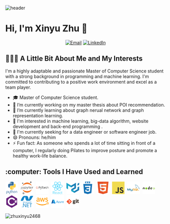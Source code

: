 ![header](https://capsule-render.vercel.app/api?type=waving&color=004466&height=300&section=header&text=Hello%20everyone&#x1F60A;&fontSize=90)


# Hi, I'm Xinyu Zhu 👋


<p align="center">
  <a href="mailto:patrick.xinyuzhu@gmail.com"><img src="https://img.shields.io/badge/-Email-0077B5?style=flat&logo=gmail&logoColor=white" alt="Email"></a>
  <a href="https://nz.linkedin.com/in/xinyu-zhu-81b739195"><img src="https://img.shields.io/badge/-LinkedIn-0077B5?style=flat&logo=linkedin&logoColor=white" alt="LinkedIn"></a>

</p>

<h2>👨🏻‍💻  A Little Bit About Me and My Interests</h2>


I'm a highly adaptable and passionate Master of Computer Science student with a strong background in programming and machine learning. I'm committed to contributing to a positive work environment and excel as a team player.

- 🎓 Master of Computer Science student.
- 🔭 I’m currently working on my master thesis about POI recommendation.
- 🌱 I’m currently learning about graph nerual network and graph representation learning.
- 🤔 I'm interested in machine learning, big-data algorithm, website development and back-end programming .
- 💬 I'm currently seeking for a data engineer or software engineer job.
- 😄 Pronouns: he/him
- ⚡ Fun fact: As someone who spends a lot of time sitting in front of a computer, I regularly doing Pilates to improve posture and promote a healthy work-life balance.






<!--
```yaml
name: Xinyu Zhu
located_in: Auckland, NZ
eduacation:
[
"Master of Science in Computer Science - Research",
"Postgraduate Diploma in Computer Science",
"Bachelor of Science in Computer Science",
]

```


[![Anurag's GitHub stats](https://github-readme-stats.vercel.app/api?username=zhuxinyu2468&count_private=true&show_icons=true&theme=prussian )](https://github.com/zhuxinyu2468)

[![Top Langs](https://github-readme-stats.vercel.app/api/top-langs/?username=zhuxinyu2468&hide_progress=true)](https://github.com/zhuxinyu2468)
-->

<h2>:computer: Tools I Have Used and Learned</h2>
<p align="left">
<div>
  <img src="https://github.com/devicons/devicon/blob/master/icons/python/python-original-wordmark.svg" title="python" alt="python" width="40" height="40"/>&nbsp;
  <img src="https://github.com/devicons/devicon/blob/master/icons/jupyter/jupyter-original-wordmark.svg" title="jupyter" alt="jupyter" width="40" height="40"/>&nbsp;
  <img src="https://github.com/devicons/devicon/blob/master/icons/pytorch/pytorch-original-wordmark.svg" title="pytorch" alt="pytorch" width="40" height="40"/>&nbsp;
  <img src="https://github.com/devicons/devicon/blob/master/icons/react/react-original-wordmark.svg" title="React" alt="React" width="40" height="40"/>&nbsp;
  <img src="https://github.com/devicons/devicon/blob/master/icons/materialui/materialui-original.svg" title="Material UI" alt="Material UI" width="40" height="40"/>&nbsp;
  <img src="https://github.com/devicons/devicon/blob/master/icons/css3/css3-plain-wordmark.svg"  title="CSS3" alt="CSS" width="40" height="40"/>&nbsp;
  <img src="https://github.com/devicons/devicon/blob/master/icons/html5/html5-original.svg" title="HTML5" alt="HTML" width="40" height="40"/>&nbsp;
  <img src="https://github.com/devicons/devicon/blob/master/icons/javascript/javascript-original.svg" title="JavaScript" alt="JavaScript" width="40" height="40"/>&nbsp;
  <img src="https://github.com/devicons/devicon/blob/master/icons/mysql/mysql-original-wordmark.svg" title="MySQL"  alt="MySQL" width="40" height="40"/>&nbsp;
  <img src="https://github.com/devicons/devicon/blob/master/icons/nodejs/nodejs-original-wordmark.svg" title="NodeJS" alt="NodeJS" width="40" height="40"/>&nbsp;
  <img src="https://github.com/devicons/devicon/blob/master/icons/csharp/csharp-plain.svg" title="CSharp" alt="CSharp" width="40" height="40"/>&nbsp;
  <img src="https://github.com/devicons/devicon/blob/master/icons/dot-net/dot-net-plain-wordmark.svg" title="DotNet" alt="DotNet" width="40" height="40"/>&nbsp;
  <img src="https://github.com/devicons/devicon/blob/master/icons/amazonwebservices/amazonwebservices-plain-wordmark.svg" title="AWS" alt="AWS" width="40" height="40"/>&nbsp;
    <img src="https://github.com/devicons/devicon/blob/master/icons/azure/azure-original-wordmark.svg" title="Azure" alt="Azure" width="40" height="40"/>&nbsp;
  <img src="https://github.com/devicons/devicon/blob/master/icons/git/git-original-wordmark.svg" title="Git" **alt="Git" width="40" height="40"/>
</div>
</p>

<p align="left">
  <img src="https://github-readme-stats.vercel.app/api?username=zhuxinyu2468&count_private=true&show_icons=true&theme=prussian" alt="zhuxinyu2468" />
</p>

<!--
**zhuxinyu2468/zhuxinyu2468** is a ✨ _special_ ✨ repository because its `README.md` (this file) appears on your GitHub profile.

Here are some ideas to get you started:

- 🔭 I’m currently working on ...
- 🌱 I’m currently learning ...
- 👯 I’m looking to collaborate on ...
- 🤔 I’m looking for help with ...
- 💬 Ask me about ...
- 📫 How to reach me: ...
- 😄 Pronouns: ...
- ⚡ Fun fact: ...
-->
